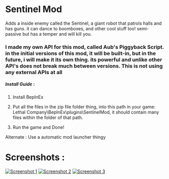 # Sentinel Mod
Adds a inside enemy called the Sentinel, a giant robot that patrols halls and has guns.
it can dance to boomboxes,
and other cool stuff too! semi-passive but has a temper and will kill you.

<h3>I made my own API for this mod, called Aub's Piggyback Script. in the initial versions of this mod, it will be built-in, but in the future, i will make it its own thing. its powerful and unlike other API's does not break much between versions. This is not using any external APIs at all</h3>

<h5>Install Guide :</h5>

1. Install BepInEx

2. Put all the files in the zip file folder thing, into this path in your game:
Lethal Company\BepInEx\plugins\SentinelMod, it should contain many files within the folder of that path.

3. Run the game and Done!

Alternate : Use a automatic mod launcher thingy

# Screenshots :
[![Screenshot 1](/assets/images/shiprock.jpg "Screenshot 1")](https://imgur.com/R0BmZFF)
[![Screenshot 2](/assets/images/shiprock.jpg "Screenshot 2, New Mexico by Beau Rogers")](https://imgur.com/GioQLvj)
[![Screenshot 3](/assets/images/shiprock.jpg "Screenshot 3, New Mexico by Beau Rogers")](https://imgur.com/XhcE0mO)